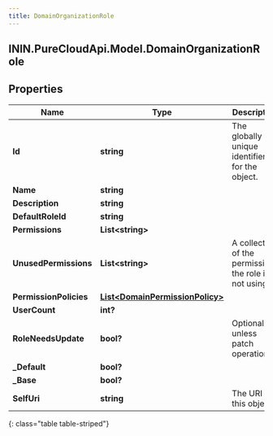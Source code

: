 ```yaml
---
title: DomainOrganizationRole
---
```

## ININ.PureCloudApi.Model.DomainOrganizationRole

## Properties

|Name | Type | Description | Notes|
|------------ | ------------- | ------------- | -------------|
| **Id** | **string** | The globally unique identifier for the object. | [optional] |
| **Name** | **string** |  | [optional] |
| **Description** | **string** |  | [optional] |
| **DefaultRoleId** | **string** |  | [optional] |
| **Permissions** | **List&lt;string&gt;** |  | [optional] |
| **UnusedPermissions** | **List&lt;string&gt;** | A collection of the permissions the role is not using | [optional] |
| **PermissionPolicies** | [**List&lt;DomainPermissionPolicy&gt;**](DomainPermissionPolicy.html) |  | [optional] |
| **UserCount** | **int?** |  | [optional] |
| **RoleNeedsUpdate** | **bool?** | Optional unless patch operation. | [optional] |
| **_Default** | **bool?** |  | [optional] |
| **_Base** | **bool?** |  | [optional] |
| **SelfUri** | **string** | The URI for this object | [optional] |
{: class="table table-striped"}


